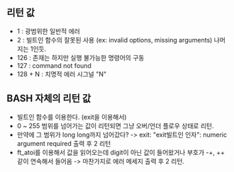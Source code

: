 리턴 값
--------
* 1			: 광범위한 일반적 에러
* 2			: 빌트인 함수의 잘못된 사용 (ex: invalid options, missing arguments) 나머지는 1인듯.
* 126		: 존재는 하지만 실행 불가능한 명령어의 구동
* 127		: command not found
* 128 + N	: 치명적 에러 시그널 "N"


BASH 자체의 리턴 값
-------
* 빌트인 함수를 이용한다. (exit을 이용해서)
* 0 ~ 255 범위를 넘어가는 값이 리턴되면 그냥 오버/언더 플로우 상태로 리턴.
* 만약에 그 범위가 long long까지 넘어갔다? -> exit: "exit빌트인 인자": numeric argument required 출력 후 2 리턴
* ft_atoi를 이용해서 값을 읽어오는데 digit이 아닌 값이 들어왔거나 부호가 -+, ++ 같이 연속해서 들어옴
	-> 마찬가지로 에러 메세지 출력 후 2 리턴.
